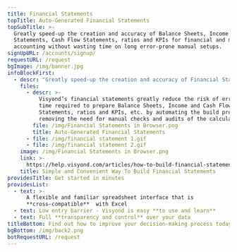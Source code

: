 ```yaml
---
title: Financial Statements
topTitle: Auto-Generated Financial Statements
topSubTitle: >-
  Greatly speed-up the creation and accuracy of Balance Sheets, Income
  Statements, Cash Flow Statements, ratios and KPIs for financial and management
  accounting without wasting time on long error-prone manual setups.
signUpURL: /accounts/signup/
requestURL: /request
bgImage: /img/banner.jpg
infoBlockFirst:
  - descr: "Greatly speed-up the creation and accuracy of Financial Statements without wasting time on long error-prone manual setups.\n\nVisyond automates the creation of:\n\n* Balance Sheets\r\n* Income Statements\r\n* Cash Flow Statements\r\n* Calculations of growth and changes against previous periods\r\n* Financial and management ratios & KPIs\r\n* Depreciation schedules\r\n"
    files:
      - descr: >-
          Visyond’s financial statements greatly reduce the risk of errors and
          time required to prepare Balance Sheets, Income and Cash Flow
          Statements, ratios and KPIs, etc. by automating the build process and
          removing the need for manual checks and audits of the calculations.
        file: /img/Financial Statements in Browser.png
        title: Auto-Generated Financial Statements
      - file: /img/financial statement 1.gif
      - file: /img/financial statement 2.gif
    image: /img/Financial Statements in Browser.png
    link: >-
      https://help.visyond.com/articles/how-to-build-financial-statements-in-visyond/
    title: Simple and Convenient Way To Build Financial Statements
providesTitle: Get started in minutes
providesList:
  - text: >-
      A flexible and familiar spreadsheet interface that is
      **cross-compatible**  with Excel
  - text: Low entry barrier - Visyond is easy **to use and learn**
  - text: Full **transparency and control** over your data
titleBottom: Find out how to improve your decision-making process today
bgBottom: /img/back2.png
botRequestURL: /request
---
```


